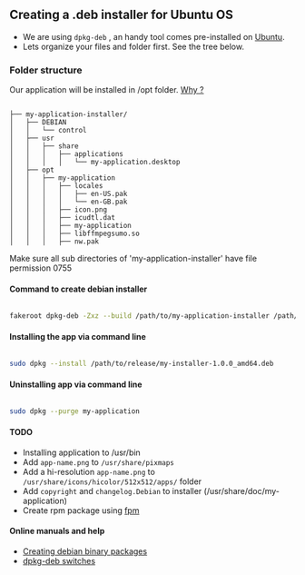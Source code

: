 ## Creating a .deb installer for Ubuntu OS


* We are using ```dpkg-deb``` , an handy tool comes pre-installed on [Ubuntu](http://manpages.ubuntu.com/manpages/natty/man1/dpkg-deb.1.html).
* Lets organize your files and folder first. See the tree below.


### Folder structure

Our application will be installed in /opt folder. [Why ?](http://www.tldp.org/LDP/Linux-Filesystem-Hierarchy/html/opt.html)

```

├── my-application-installer/
│   ├── DEBIAN
│   │   └── control
│   ├── usr
│   │   ├── share
│   │   │   ├── applications
│   │   │   │   └── my-application.desktop
│   ├── opt
│   │   ├── my-application
│   │   │   ├── locales
│   │   │   │   ├── en-US.pak
│   │   │   │   └── en-GB.pak
│   │   │   ├── icon.png
│   │   │   ├── icudtl.dat
│   │   │   ├── my-application
│   │   │   ├── libffmpegsumo.so
│   │   │   ├── nw.pak

```

Make sure all sub directories of 'my-application-installer' have file permission 0755



#### Command to create debian installer

```bash

fakeroot dpkg-deb -Zxz --build /path/to/my-application-installer /path/to/release-folder


```

#### Installing the app via command line

```bash

sudo dpkg --install /path/to/release/my-installer-1.0.0_amd64.deb

```

#### Uninstalling app via command line

```bash

sudo dpkg --purge my-application

```

#### TODO

* Installing application to /usr/bin
* Add ```app-name.png``` to ```/usr/share/pixmaps```
* Add a hi-resolution ```app-name.png``` to ```/usr/share/icons/hicolor/512x512/apps/``` folder
* Add ```copyright``` and ```changelog.Debian``` to installer (/usr/share/doc/my-application)
* Create rpm package using [fpm](https://github.com/jordansissel/fpm)



#### Online manuals and help

* [Creating debian binary packages](http://tldp.org/HOWTO/html_single/Debian-Binary-Package-Building-HOWTO/)
* [dpkg-deb switches](http://manpages.ubuntu.com/manpages/hardy/man1/dpkg-deb.1.html)


